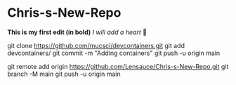 # Chris-s-New-Repo
**This is my first edit (in bold)**
_I will add a heart_ 💚

git clone https://github.com/mucsci/devcontainers.git
git add devcontainers/
git commit -m "Adding containers"
git push -u origin main

git remote add origin https://github.com/Lensauce/Chris-s-New-Repo.git
git branch -M main
git push -u origin main
